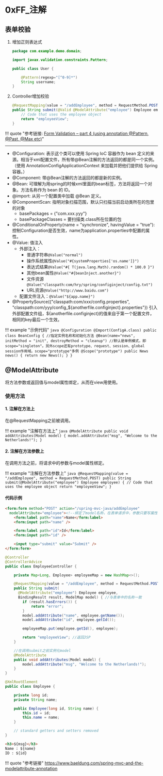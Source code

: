 # 0xFF_注解

## 表单校验

1. 增加正则表达式

    ```java hl_lines="3 7"
    package com.example.demo.domain;

    import javax.validation.constraints.Pattern;

    public class User {

        @Pattern(regexp="[^0-9]*")
        String username;
    }
    ```

1. Controller增加校验

    ```java hl_lines="2"
    @RequestMapping(value = "/addEmployee", method = RequestMethod.POST)
    public String submit(@Valid @ModelAttribute("employee") Employee employee) {
        // Code that uses the employee object
        return "employeeView";
    }
    ```


!!! quote "参考链接: [Form Validation – part 4 (using annotation @Pattern, @Past, @Max etc)](http://technicalstack.com/form-validation-part-4-using-annotation-pattern-past-max-etc/)"

---

- @Configuration: 表示这个类可以使用 Spring IoC 容器作为 bean 定义的来源。相当于xml配置文件，所有带@Bean注解的方法返回的都是同一个实例。（使用 AnnotationConfigApplicationContext 来加载并把他们提供给 Spring 容器。）
- @Component: 带@Bean注解的方法返回的都是新的实例。
- @Bean: 可理解为用spring的时候xml里面的bean标签，方法将返回一个对象。方法名称作为 bean 的 ID。
- @import: 从另一个配置类中加载 @Bean 定义。
- @ComponentScan: 指明对象扫描范围，默认只扫描当前启动类所在的包里的对象
    - basePackages = {"com.xxx.yyy"}
    - basePackageClasses = 要扫描类.class所在位置的包
- @ConditionalOnProperty(name = "synchronize", havingValue = "true"): 控制Configuration是否生效，name为application.properties中配置的属性。
- @Value: 值注入
    - 外部注入：
        - 普通字符串`@Value("normal")`
        - 操作系统属性`@Value("#{systemProperties['os.name']}")`
        - 表达式结果`@Value("#{ T(java.lang.Math).random() * 100.0 }")`
        - 其他bean属性`@Value("#{beanInject.another}")`
        - 文件资源`@Value("classpath:com/hry/spring/configinject/config.txt")`
        - URL资源`@Value("http://www.baidu.com")`
    - 配置文件注入：`@Value("${app.name}")`
- @PropertySource({"classpath:com/xxx/config.properties", "classpath:com/yyy/config_${anotherfile.configinject}.properties"}) 引入外部配置文件组，${anotherfile.configinject}的值来自于第一个配置文件，相同的key最后一个生效。

!!! example "示例代码"
    ```java
    @Configuration
    @Import(ConfigA.class)
    public class BeanConfig {
      //指定实例名称和初始化方法
      @Bean(name="news", initMethod = "init", destroyMethod = "cleanup")
      //默认是单例模式，即scope="singleton"。另外scope还有prototype、request、session、global session作用域。scope="prototype"多例
      @Scope("prototype")
      public News news()
      {
        return new News();
      }
    }
    ```


## @ModelAttribute

将方法参数或返回值与model属性绑定，从而在view用使用。

### 使用方法

#### 1. 注解在方法上

在@RequestMapping之前被调用。

!!! example "注解在方法上"
    ```java
    @ModelAttribute
    public void addAttributes(Model model) {
        model.addAttribute("msg", "Welcome to the Netherlands!");
    }
    ```

#### 2. 注解在方法参数上

在调用方法之前，将请求中的参数与model属性绑定。

!!! example "注解在方法参数上"
    ```java
    @RequestMapping(value = "/addEmployee", method = RequestMethod.POST)
    public String submit(@ModelAttribute("employee") Employee employee) {
        // Code that uses the employee object
        return "employeeView";
    }
    ```

#### 代码示例

```html tab="view"
<form:form method="POST" action="/spring-mvc-java/addEmployee"
  modelAttribute="employee"><!--绑定了model名称，在表单请求中，参数只要写属性名称就可以了-->
    <form:label path="name">Name</form:label>
    <form:input path="name" />

    <form:label path="id">Id</form:label>
    <form:input path="id" />

    <input type="submit" value="Submit" />
</form:form>
```

```java tab="controller"
@Controller
@ControllerAdvice
public class EmployeeController {

    private Map<Long, Employee> employeeMap = new HashMap<>();

    @RequestMapping(value = "/addEmployee", method = RequestMethod.POST)
    public String submit(
      @ModelAttribute("employee") Employee employee,
      BindingResult result, ModelMap model) { //与表单中的名称一致
        if (result.hasErrors()) {
            return "error";
        }
        model.addAttribute("name", employee.getName());
        model.addAttribute("id", employee.getId());

        employeeMap.put(employee.getId(), employee);

        return "employeeView"; //返回JSP
    }

    //在调用submit之前实例化model
    @ModelAttribute
    public void addAttributes(Model model) {
        model.addAttribute("msg", "Welcome to the Netherlands!");
    }
}
```

```java tab="model"
@XmlRootElement
public class Employee {

    private long id;
    private String name;

    public Employee(long id, String name) {
        this.id = id;
        this.name = name;
    }

    // standard getters and setters removed
}
```

```html tab="result"
<h3>${msg}</h3>
Name : ${name}
ID : ${id}
```

!!! quote "参考链接"
    <https://www.baeldung.com/spring-mvc-and-the-modelattribute-annotation>
